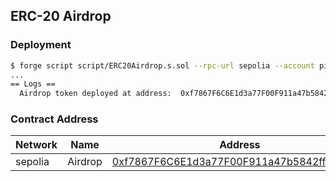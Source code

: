## ERC-20 Airdrop

### Deployment

```bash
$ forge script script/ERC20Airdrop.s.sol --rpc-url sepolia --account piatoss --sender 0x965b0e63e00e7805569ee3b428cf96330dfc57ef --broadcast -vvvv
...
== Logs ==
  Airdrop token deployed at address:  0xf7867F6C6E1d3a77F00F911a47b5842ff3fc4516
```

### Contract Address

| Network | Name    | Address                                                                                                                       |
| ------- | ------- | ----------------------------------------------------------------------------------------------------------------------------- |
| sepolia | Airdrop | [0xf7867F6C6E1d3a77F00F911a47b5842ff3fc4516](https://sepolia.etherscan.io/address/0xf7867F6C6E1d3a77F00F911a47b5842ff3fc4516) |
